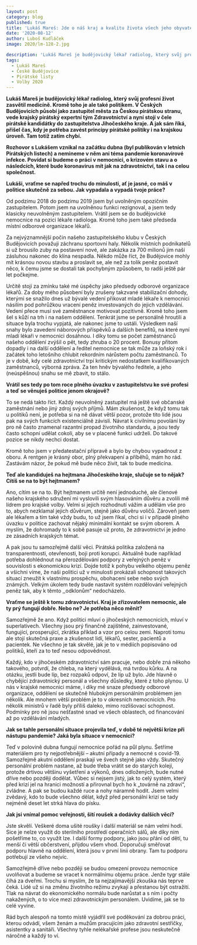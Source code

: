 ```yaml
---
layout: post
category: blog
published: true
title: 'Lukáš Mareš: Jde o náš kraj a kvalitu života všech jeho obyvatel'
date: '2020-08-12'
author: Luboš Kudláček
image: 2020/lm-128-2.jpg

description: 'Lukáš Mareš je budějovický lékař radiolog, který svůj profesní život zasvětil medicíně. Kromě toho je ale také politikem. V Českých Budějovicích působí jako zastupitel města za Českou pirátskou stranu, vede krajský pirátský expertní tým Zdravotnictví a nyní stojí v čele pirátské kandidátky do zastupitelstva Jihočeského kraje. A jak sám říká, přišel čas, kdy je potřeba zavést principy pirátské politiky i na krajskou úroveň. Tam totiž zatím chybí.'
tags:
  - Lukáš Mareš
  - České Budějovice
  - Pirátské listy
  - Volby 2020
---
```

**Lukáš Mareš je budějovický lékař radiolog, který svůj profesní život zasvětil medicíně.
Kromě toho je ale také politikem. V Českých Budějovicích působí jako zastupitel města
za Českou pirátskou stranu, vede krajský pirátský expertní tým Zdravotnictví a nyní
stojí v čele pirátské kandidátky do zastupitelstva Jihočeského kraje. A jak sám říká,
přišel čas, kdy je potřeba zavést principy pirátské politiky i na krajskou úroveň. Tam totiž zatím chybí.**

**Rozhovor s Lukášem vznikal na začátku dubna (byl publikován v letních Pirátských listech) a nemineme v něm ani téma pandemie koronavirové infekce.
Povídat si budeme o práci v nemocnici, o krizovém stavu  a o následcích, které bude koronavirus
mít jak na zdravotnictví, tak i na celou společnost.**

**Lukáši, vraťme se napřed trochu do
minulosti, ať je jasné, co máš v politice
skutečně za sebou. Jak vypadala
a vypadá tvoje práce?**

Od podzimu 2018 do podzimu 2019 jsem byl uvolněným opozičním zastupitelem.
Potom jsem na uvolněnou funkci rezignoval, a jsem tedy klasicky
neuvolněným zastupitelem. Vrátil jsem se do budějovické nemocnice na
pozici lékaře radiologa. Kromě toho jsem také předseda místní odborové
organizace lékařů.

Za nejvýznamnější počin našeho zastupitelského klubu v Českých Budějovicích považuji záchranu sportovní
haly. Několik místních podnikatelů si už brousilo zuby na postavení nové,
ale zakázka za 700 milionů jim naší zásluhou nakonec do klína nespadla.
Někdo může říct, že Budějovice mohly mít krásnou novou stavbu a proslavit
se, ale než za tolik peněz postavit něco, k čemu jsme se dostali tak pochybným
způsobem, to radši ještě pár let počkejme.

Určitě stojí za zmínku také mé úspěchy jako předsedy odborové organizace
lékařů. Za doby mého působení byly zrušeny takzvané stabilizační
dohody, kterými se snažilo dnes už bývalé vedení přikovat mladé lékaře
k nemocnici násilím pod pohrůžkou vracení peněz investovaných do jejich
vzdělávání. Vedení přece musí své zaměstnance motivovat pozitivně.
Kromě toho jsem šel s kůží na trh i na našem oddělení. Tenkrát jsme se personálně
hroutili a situace byla trochu vypjatá, ale nakonec jsme to ustáli.
Výsledkem naší snahy bylo zavedení náborových příspěvků a dalších
benefitů, na které nyní mladí lékaři v nemocnici dosáhnou. I díky tomu
se počet zaměstnanců našeho oddělení zvýšil o pět, tedy zhruba o 20 procent.
Bonusy přitom dopadly i na další oddělení a ředitel nemocnice se tak může
za loňský rok i začátek toho letošního chlubit rekordním nárůstem počtu
zaměstnanců. To je v době, kdy celé zdravotnictví trpí kritickým nedostatkem
kvalifikovaných zaměstnanců, výborná zpráva. Za ten hněv bývalého
ředitele, a jeho (neúspěšnou) snahu se mě zbavit, to stálo.

**Vrátil ses tedy po tom roce plného úvazku v zastupitelstvu ke své profesi
a teď se věnuješ politice jenom okrajově?**

To se nedá takto říct. Každý neuvolněný zastupitel má ještě své občanské
zaměstnání nebo jiný zdroj svých příjmů. Mám zkušenost, že když tomu
tak u politiků není, je potřeba si na ně dávat větší pozor, protože tito lidé jsou
pak na svých funkcích existenciálně závislí. Návrat k civilnímu povolání
by pro ně často znamenal razantní propad životního standardu, a jsou
tedy často schopní udělat cokoli, aby se v placené funkci udrželi. Do takové
pozice se nikdy nechci dostat.

Kromě toho jsem v předatestační přípravě a bylo by chybou vypadnout
z oboru. A rentgen je krásný obor, plný překvapení a příběhů, mám ho rád.
Zastávám názor, že pokud mě bude něco živit, tak to bude medicína.

**Teď ale kandiduješ na hejtmana Jihočeského kraje, slučuje se to nějak? Cítíš se na to být hejtmanem?**

Ano, cítím se na to. Být hejtmanem určitě není jednoduché, ale členové
našeho krajského sdružení mi vyslovili svým hlasováním důvěru a zvolili
mě lídrem pro krajské volby. Velmi si jejich rozhodnutí vážím a udělám
vše pro to, abych nezklamal jejich důvěrum, stejně jako důvěru voličů.
Zároveň jsem ale lékařem a tím také vždy budu, to už jsem říkal, chci si
i v případě plného úvazku v politice zachovat nějaký minimální kontakt
se svým oborem. A myslím, že dohromady to k sobě pasuje už proto,
že zdravotnictví je jedno ze zásadních krajských témat.

A pak jsou tu samozřejmě další věci. Pirátská politika založená na transparentnosti,
otevřenosti, boji proti korupci. Aktuálně bude například potřeba dohlédnout na přerozdělování
podpory z veřejných peněz v souvislosti s ekonomickou krizí. Dojde
totiž k pohybu velkého objemu peněz a všichni víme, že naši politici už v minulosti
prokázali schopnost takových situací zneužít k vlastnímu prospěchu,
obohacení sebe nebo svých známých. Velkým úkolem tedy bude nastavit systém
rozdělování veřejných peněz tak, aby k těmto ,,odklonům“ nedocházelo.

**Vraťme se ještě k tomu zdravotnictví. Kraj je zřizovatelem nemocnic, ale ty
prý fungují dobře. Nebo ne? Je potřeba něco měnit?**

Samozřejmě že ano. Když politici mluví o jihočeských nemocnicích,
mluví v superlativech. Všechny jsou prý finančně zajištěné, zainvestované,
fungující, prosperující, zkrátka příklad a vzor pro celou zemi. Naproti tomu
ale stojí skutečná praxe a zkušenost lidí, lékařů, sester, pacientů a pacientek.
Ne všechno je tak skvělé, jak je to v médiích popisováno od politiků,
kteří za to teď nesou odpovědnost.

Každý, kdo v jihočeském zdravotnictví sám pracuje, nebo dobře zná
někoho takového, potvrdí, že chleba, na který vydělává, má tvrdou kůrku.
A na otázku, jestli bude líp, bez rozpaků odpoví, že líp už bylo. Jde hlavně
o chybějící zdravotnický personál a všechny důsledky, které z toho plynou.
U nás v krajské nemocnici máme, i díky mé snaze předsedy odborové
organizace, oddělení se skutečně hlubokým
personálním problémem jen několik. Ale mnohem větší problém
je to v okresních nemocnicích. Pro několik ministrů v řadě byly příliš
daleko, mimo rozlišovací schopnost. Podmínky pro ně jsou nešťastné snad
ve všech oblastech, od financování až po vzdělávání mladých.

**Jak se tahle personální situace projevila teď, v době té největší krize při
nástupu pandemie? Jaká byla situace v nemocnici?**

Teď v polovině dubna fungují nemocnice pořád na půl plynu. Šetříme
materiálem pro ty nejpotřebnější – akutní případy a nemocné s covid-19.
Samozřejmě akutní oddělení praskají ve švech stejně jako vždy. Skutečný
personální problém nastane, až bude třeba vrátit se do starých kolejí, protože
drtivou většinu vyšetření a výkonů, dnes odložených, bude nutné dříve
nebo později dodělat. Vůbec si nejsem jistý, jak to celý systém, který před krizí
jel na hranici možností a přirovnal bych ho k „továrně na zdraví“, zvládne.
A pak se budou každé ruce a nohy náramně hodit. Jsem velmi zvědavý,
kdo to bude všechno dělat, když před personální krizí se tady nejméně deset
let strká hlava do písku.

**Jak jsi vnímal pomoc veřejnosti, šití roušek a dodávky dalších věcí?**

Jste skvělí. Veškeré doma ušité roušky i další materiál se nám velmi hodí. Sice
je nelze využít do sterilního prostředí operačních sálů, ale díky nim pošetříme
to, co využít lze. I další formy podpory, jako jsou přání od dětí, tu
menší či větší občerstvení, přijdou všem vhod. Doporučuji směřovat podporu
hlavně na oddělení, která jsou v první linii obrany. Tam tu podporu
potřebují ze všeho nejvíc.

Samozřejmě dříve nebo později se budou omezení provozu nemocnice
uvolňovat a budeme se vracet k normálnímu objemu práce. Jenže tygr
stále číhá za dveřmi. Trochu si myslím, že ta nejzajímavější zkouška nás teprve
čeká. Lidé už si na změnu životního režimu zvykají a přestanou být ostražití.
Tlak na návrat do ekonomického normálu bude narůstat a s ním i počty
nakažených, o to více mezi zdravotnickým personálem. Uvidíme, jak se
to celé vyvine.

Rád bych alespoň na tomto místě vyjádřil své poděkování za dobrou práci,
kterou odvádí, všem ženám a mužům pracujícím jako zdravotní sestřičky,
asistentky a sanitáři. Všechny tyhle nelékařské profese jsou neskutečně
náročné a každý to ví.
